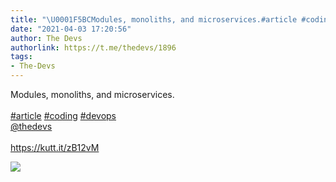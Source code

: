 ```yaml
---
title: "\U0001F5BCModules, monoliths, and microservices.#article #coding #devops@thedevshttps://kutt.it/zB12vM"
date: "2021-04-03 17:20:56"
author: The Devs
authorlink: https://t.me/thedevs/1896
tags:
- The-Devs
---
```

<p>Modules, monoliths, and microservices.<br><br><a href="https://t.me/thedevs/1896?q=%23article">#article</a> <a href="https://t.me/thedevs/1896?q=%23coding">#coding</a> <a href="https://t.me/thedevs/1896?q=%23devops">#devops</a><br><a href="https://t.me/thedevs" target="_blank">@thedevs</a><br><br><a href="https://kutt.it/zB12vM" target="_blank" rel="noopener">https://kutt.it/zB12vM</a></p><img src="https://cdn4.telesco.pe/file/pjX63-_vnaAwMdLFBUvqNiYTqfAgKQayp9CtTU918977yPuqGjQ-TfZWStSRr41yVjvODnZZZi2Msrg3gp2h5GT0-7tYL7d3BoB5DHn_hIvXudSqVcHL8numlGT4-4zVAxbMnLoYSvwDL5bWFCRxpJiU3Pvf-0DjI4uFAh7H-vsnqklO3qTulknPQaxIXADjrFfx18wokHDgumVRDR7XG5ahNk12AcwrXLnOOLFCnnUdlBeL4fT65Gs2J3IOkSGslNLau_x68tbwuwReYCE0AIhFCOFIJMgpqQ5wXz_l7v618G2Lq75CWGPhHXfAGJE8ev2MCKSa83V853O-jhv3PQ.jpg" referrerpolicy="no-referrer">